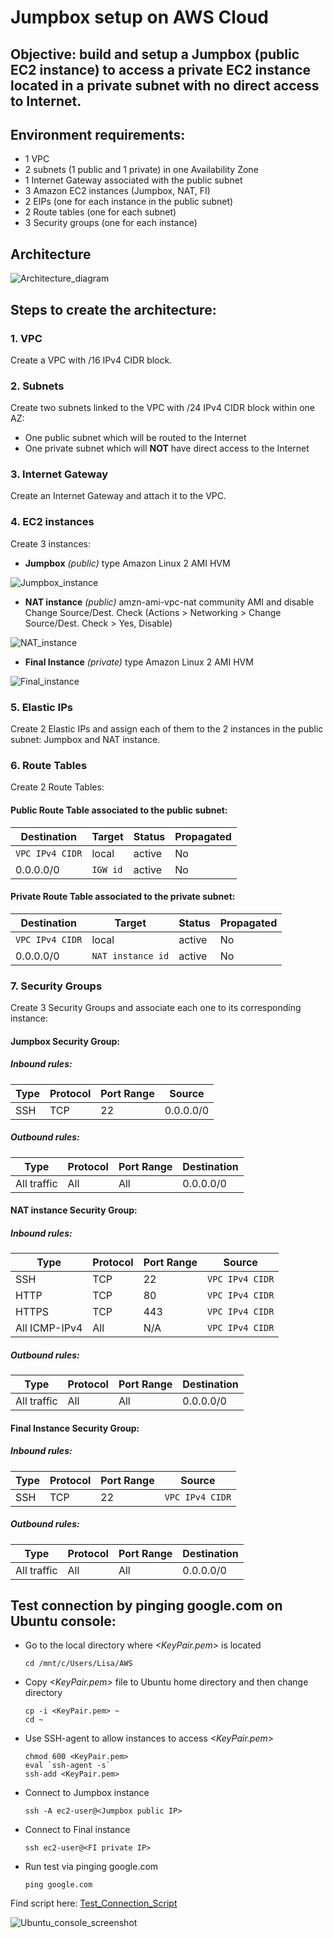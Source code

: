 # Jumpbox setup on AWS Cloud

## Objective: build and setup a Jumpbox (public EC2 instance) to access a private EC2 instance located in a private subnet with no direct access to Internet.

## Environment requirements:
- 1 VPC
- 2 subnets (1 public and 1 private) in one Availability Zone
- 1 Internet Gateway associated with the public subnet
- 3 Amazon EC2 instances (Jumpbox, NAT, FI)
- 2 EIPs (one for each instance in the public subnet)
- 2 Route tables (one for each subnet)
- 3 Security groups (one for each instance)

## Architecture
![Architecture_diagram](https://github.com/lisakoppe/AWS-Cloud_architecture/blob/master/AWS_Jumpbox/Screenshots/Architecture_diagram.png)

## Steps to create the architecture:
### 1. VPC
Create a VPC with <IP>/16 IPv4 CIDR block.

### 2. Subnets
Create two subnets linked to the VPC with <IP>/24 IPv4 CIDR block within one AZ:
- One public subnet which will be routed to the Internet
- One private subnet which will **NOT** have direct access to the Internet

### 3. Internet Gateway
Create an Internet Gateway and attach it to the VPC.

### 4. EC2 instances
Create 3 instances:
- **Jumpbox** *(public)* type Amazon Linux 2 AMI HVM

![Jumpbox_instance](https://github.com/lisakoppe/AWS-Cloud_architecture/blob/master/AWS_Jumpbox/Screenshots/Jumpbox_instance.PNG)

- **NAT instance** *(public)* amzn-ami-vpc-nat community AMI and disable Change Source/Dest. Check (Actions > Networking > Change Source/Dest. Check > Yes, Disable)

![NAT_instance](https://github.com/lisakoppe/AWS-Cloud_architecture/blob/master/AWS_Jumpbox/Screenshots/NAT_instance.PNG)

- **Final Instance** *(private)* type Amazon Linux 2 AMI HVM

![Final_instance](https://github.com/lisakoppe/AWS-Cloud_architecture/blob/master/AWS_Jumpbox/Screenshots/FI_instance.PNG)

### 5. Elastic IPs
Create 2 Elastic IPs and assign each of them to the 2 instances in the public subnet: Jumpbox and NAT instance.

### 6. Route Tables
Create 2 Route Tables:
#### Public Route Table associated to the public subnet:

| Destination        | Target                 | Status   | Propagated  |      
| ------------------ | ---------------------- | -------- | ----------- |
| `VPC IPv4 CIDR`    | local                  | active   | No          |
| 0.0.0.0/0          | `IGW id`               | active   | No          |

#### Private Route Table associated to the private subnet:

| Destination        | Target                 | Status   | Propagated  |        
| ------------------ | ---------------------- | -------- | ----------- |
| `VPC IPv4 CIDR`    | local                  | active   | No          |
| 0.0.0.0/0          | `NAT instance id`      | active   | No          |

### 7. Security Groups
Create 3 Security Groups and associate each one to its corresponding instance:
#### **Jumpbox Security Group**:
##### Inbound rules:
| Type            | Protocol   | Port Range  | Source             |
| --------------- | ---------- | ----------- | ------------------ |
| SSH             | TCP        | 22          | 0.0.0.0/0          |

##### Outbound rules:
| Type            | Protocol   | Port Range  | Destination        |
| --------------- | ---------- | ----------- | ------------------ |
| All traffic     | All        | All         | 0.0.0.0/0          |

#### **NAT instance Security Group**:
##### Inbound rules:
| Type            | Protocol   | Port Range  | Source             |
| --------------- | ---------- | ----------- | ------------------ |
| SSH             | TCP        | 22          | `VPC IPv4 CIDR`    |
| HTTP            | TCP        | 80          | `VPC IPv4 CIDR`    |
| HTTPS           | TCP        | 443         | `VPC IPv4 CIDR`    |
| All ICMP-IPv4   | All        | N/A         | `VPC IPv4 CIDR`    |

##### Outbound rules:
| Type            | Protocol   | Port Range  | Destination        |
| --------------- | ---------- | ----------- | ------------------ |
| All traffic     | All        | All         | 0.0.0.0/0          |

#### **Final Instance Security Group**:
##### Inbound rules:
| Type            | Protocol   | Port Range  | Source             |
| --------------- | ---------- | ----------- | ------------------ |
| SSH             | TCP        | 22          | `VPC IPv4 CIDR`    |

##### Outbound rules:
| Type            | Protocol   | Port Range  | Destination        |
| --------------- | ---------- | ----------- | ------------------ |
| All traffic     | All        | All         | 0.0.0.0/0          |

## Test connection by pinging google.com on Ubuntu console:
- Go to the local directory where *<KeyPair.pem>* is located
  ```
  cd /mnt/c/Users/Lisa/AWS
  ```
- Copy *<KeyPair.pem>* file to Ubuntu home directory and then change directory
  ```
  cp -i <KeyPair.pem> ~
  cd ~
  ```
- Use SSH-agent to allow instances to access *<KeyPair.pem>*
  ```
  chmod 600 <KeyPair.pem>
  eval `ssh-agent -s`
  ssh-add <KeyPair.pem>
  ```
- Connect to Jumpbox instance
  ```
  ssh -A ec2-user@<Jumpbox public IP>
  ```
- Connect to Final instance
  ```
  ssh ec2-user@<FI private IP>
  ```
- Run test via pinging google.com
  ```
  ping google.com
  ```
Find script here: [Test_Connection_Script](https://github.com/lisakoppe/AWS-Cloud_architecture/blob/master/AWS_Jumpbox/Test_Connection_Script)

![Ubuntu_console_screenshot](https://github.com/lisakoppe/AWS-Cloud_architecture/blob/master/AWS_Jumpbox/Screenshots/Ubuntu_console_screenshot.PNG)
